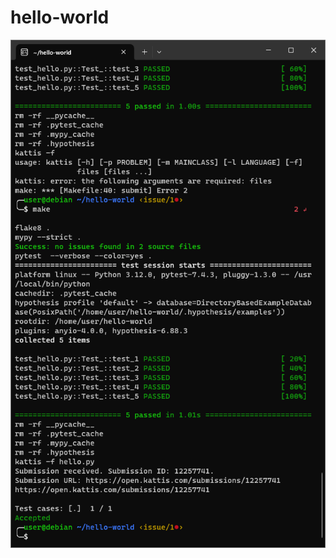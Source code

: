 # hello-world
![alt text](https://github.com/blue-Cloud32/hello-world/blob/main/Screenshot.png?raw=true)